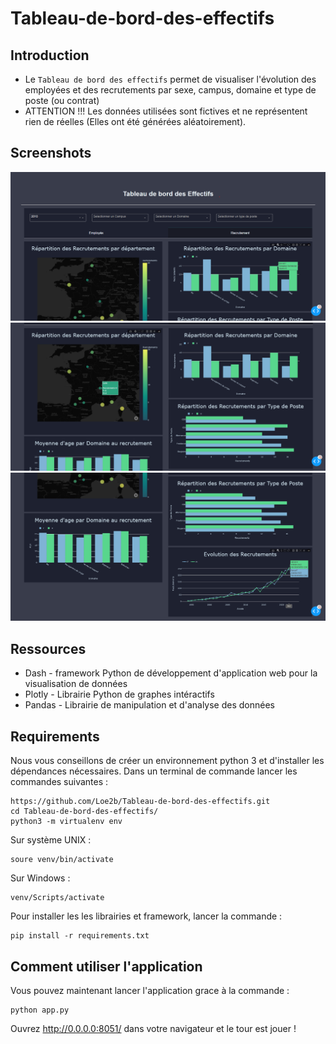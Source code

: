 # Tableau-de-bord-des-effectifs

## Introduction

* Le `Tableau de bord des effectifs` permet de visualiser l'évolution des employées et des recrutements par sexe, campus, domaine et type de poste (ou contrat)
* ATTENTION !!! Les données utilisées sont fictives et ne représentent rien de réelles (Elles ont été générées aléatoirement).

## Screenshots

![initial](img/Screenshot1.png)
![initial](img/Screenshot2.png)
![initial](img/Screenshot3.png)

## Ressources
* Dash - framework Python de développement d'application web pour la visualisation de données
* Plotly - Librairie Python de graphes intéractifs
* Pandas - Librairie de manipulation et d'analyse des données

## Requirements

Nous vous conseillons de créer un environnement python 3 et d'installer les dépendances nécessaires. Dans un terminal de commande lancer les commandes suivantes :

```
https://github.com/Loe2b/Tableau-de-bord-des-effectifs.git
cd Tableau-de-bord-des-effectifs/
python3 -m virtualenv env
```
Sur système UNIX :

```
soure venv/bin/activate
```

Sur Windows :

```
venv/Scripts/activate
```

Pour installer les les librairies et framework, lancer la commande :

```
pip install -r requirements.txt
```

## Comment utiliser l'application

Vous pouvez maintenant lancer l'application grace à la commande :

```
python app.py
```

Ouvrez http://0.0.0.0:8051/ dans votre navigateur et le tour est jouer !




